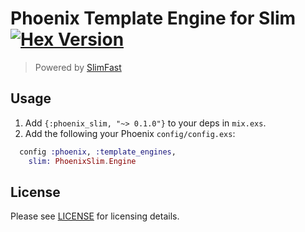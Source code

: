 # Phoenix Template Engine for Slim [![Hex Version](https://img.shields.io/hexpm/v/phoenix_slim.svg)](https://hex.pm/packages/phoenix_slim)
 
> Powered by [SlimFast](https://github.com/doomspork/slim_fast)

## Usage

  1. Add `{:phoenix_slim, "~> 0.1.0"}` to your deps in `mix.exs`.
  2. Add the following your Phoenix `config/config.exs`:

```elixir
  config :phoenix, :template_engines,
    slim: PhoenixSlim.Engine
```

## License

Please see [LICENSE](https://github.com/doomspork/slim_fast/blob/master/LICENSE) for licensing details.

